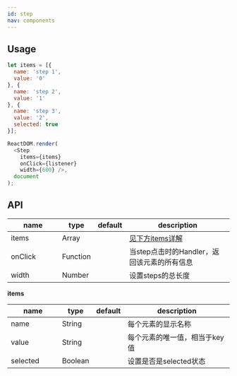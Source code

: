 ```yaml
---
id: step
nav: components
---
```


## Usage
```js
let items = [{
  name: 'step 1',
  value: '0'
}, {
  name: 'step 2',
  value: '1'
}, {
  name: 'step 3',
  value: '2',
  selected: true
}];

ReactDOM.render(
  <Step
    items={items}
    onClick={listener}
    width={600} />,
  document
);
```


## API
<table>
  <thead>
    <tr>
      <th style="width: 100px;">name</th>
      <th style="width: 50px;">type</th>
      <th style="width: 50px;">default</th>
      <th>description</th>
    </tr>
  </thead>
  <tbody>
    <tr>
      <td>items</td>
      <td>Array</td>
      <td></td>
      <td><a href="#items">见下方items详解</a></td>
    </tr>
    <tr>
      <td>onClick</td>
      <td>Function</td>
      <td></td>
      <td>当step点击时的Handler，返回该元素的所有信息</td>
    </tr>
    <tr>
      <td>width</td>
      <td>Number</td>
      <td></td>
      <td>设置steps的总长度</td>
    </tr>
  </tbody>
</table>

**items**
<table id="items">
  <thead>
    <tr>
      <th style="width: 100px;">name</th>
      <th style="width: 50px;">type</th>
      <th style="width: 50px;">default</th>
      <th>description</th>
    </tr>
  </thead>
  <tbody>
    <tr>
      <td>name</td>
      <td>String</td>
      <td></td>
      <td>每个元素的显示名称</td>
    </tr>
    <tr>
      <td>value</td>
      <td>String</td>
      <td></td>
      <td>每个元素的唯一值，相当于key值</td>
    </tr>
    <tr>
      <td>selected</td>
      <td>Boolean</td>
      <td></td>
      <td>设置是否是selected状态</td>
    </tr>
  </tbody>
</table>
